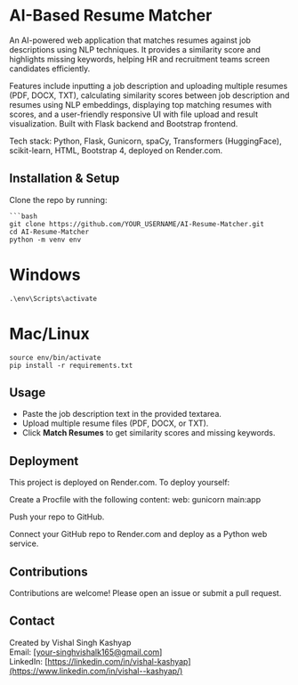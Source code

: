 # AI-Based Resume Matcher  
An AI-powered web application that matches resumes against job descriptions using NLP techniques. It provides a similarity score and highlights missing keywords, helping HR and recruitment teams screen candidates efficiently.

Features include inputting a job description and uploading multiple resumes (PDF, DOCX, TXT), calculating similarity scores between job description and resumes using NLP embeddings, displaying top matching resumes with scores, and a user-friendly responsive UI with file upload and result visualization. Built with Flask backend and Bootstrap frontend.

Tech stack: Python, Flask, Gunicorn, spaCy, Transformers (HuggingFace), scikit-learn, HTML, Bootstrap 4, deployed on Render.com.
## Installation & Setup

Clone the repo by running:

    ```bash
    git clone https://github.com/YOUR_USERNAME/AI-Resume-Matcher.git
    cd AI-Resume-Matcher
    python -m venv env
# Windows
    .\env\Scripts\activate
# Mac/Linux
    source env/bin/activate
    pip install -r requirements.txt

## Usage

- Paste the job description text in the provided textarea.  
- Upload multiple resume files (PDF, DOCX, or TXT).  
- Click **Match Resumes** to get similarity scores and missing keywords.
## Deployment
This project is deployed on Render.com. To deploy yourself:

Create a Procfile with the following content:
web: gunicorn main:app

Push your repo to GitHub.

Connect your GitHub repo to Render.com and deploy as a Python web service.

## Contributions
Contributions are welcome! Please open an issue or submit a pull request.

## Contact

Created by Vishal Singh Kashyap  
Email: [your-singhvishalk165@gmail.com]  
LinkedIn: [https://linkedin.com/in/vishal-kashyap](https://www.linkedin.com/in/vishal--kashyap/)
